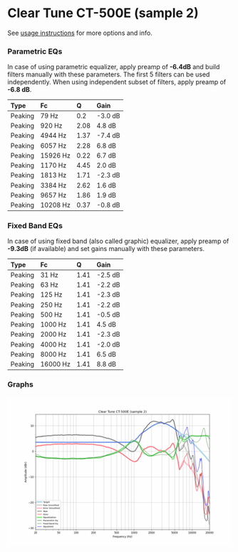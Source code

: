 # Clear Tune CT-500E (sample 2)
See [usage instructions](https://github.com/jaakkopasanen/AutoEq#usage) for more options and info.

### Parametric EQs
In case of using parametric equalizer, apply preamp of **-6.4dB** and build filters manually
with these parameters. The first 5 filters can be used independently.
When using independent subset of filters, apply preamp of **-6.8 dB**.

| Type    | Fc       |    Q | Gain    |
|:--------|:---------|:-----|:--------|
| Peaking | 79 Hz    | 0.2  | -3.0 dB |
| Peaking | 920 Hz   | 2.08 | 4.8 dB  |
| Peaking | 4944 Hz  | 1.37 | -7.4 dB |
| Peaking | 6057 Hz  | 2.28 | 6.8 dB  |
| Peaking | 15926 Hz | 0.22 | 6.7 dB  |
| Peaking | 1170 Hz  | 4.45 | 2.0 dB  |
| Peaking | 1813 Hz  | 1.71 | -2.3 dB |
| Peaking | 3384 Hz  | 2.62 | 1.6 dB  |
| Peaking | 9657 Hz  | 1.86 | 1.9 dB  |
| Peaking | 10208 Hz | 0.37 | -0.8 dB |

### Fixed Band EQs
In case of using fixed band (also called graphic) equalizer, apply preamp of **-9.3dB**
(if available) and set gains manually with these parameters.

| Type    | Fc       |    Q | Gain    |
|:--------|:---------|:-----|:--------|
| Peaking | 31 Hz    | 1.41 | -2.5 dB |
| Peaking | 63 Hz    | 1.41 | -2.2 dB |
| Peaking | 125 Hz   | 1.41 | -2.3 dB |
| Peaking | 250 Hz   | 1.41 | -2.2 dB |
| Peaking | 500 Hz   | 1.41 | -0.5 dB |
| Peaking | 1000 Hz  | 1.41 | 4.5 dB  |
| Peaking | 2000 Hz  | 1.41 | -2.3 dB |
| Peaking | 4000 Hz  | 1.41 | -2.0 dB |
| Peaking | 8000 Hz  | 1.41 | 6.5 dB  |
| Peaking | 16000 Hz | 1.41 | 8.8 dB  |

### Graphs
![](./Clear%20Tune%20CT-500E%20(sample%202).png)